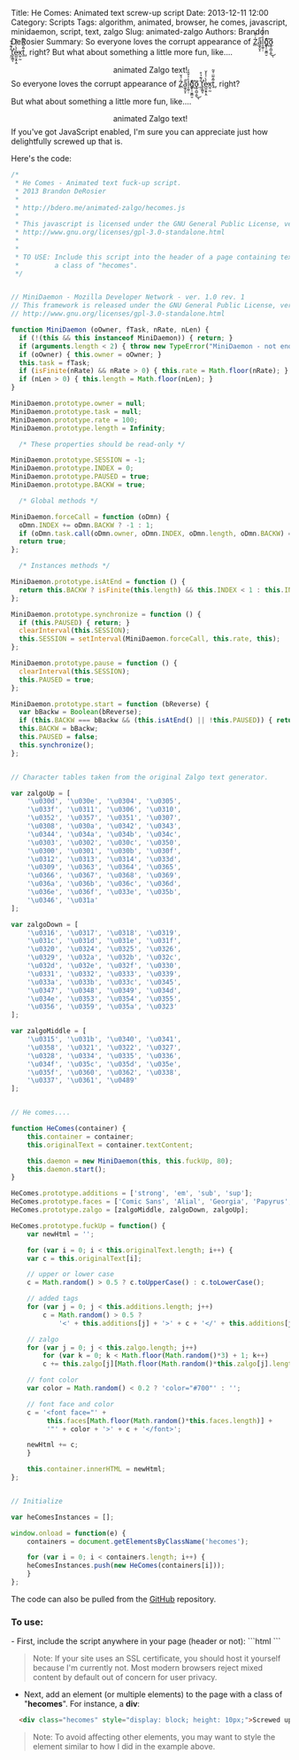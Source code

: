 Title: He Comes: Animated text screw-up script
Date: 2013-12-11 12:00
Category: Scripts
Tags: algorithm, animated, browser, he comes, javascript, minidaemon, script, text, zalgo
Slug: animated-zalgo
Authors: Brandon DeRosier
Summary: <script type="text/javascript" src="http://bdero.me/animated-zalgo/hecomes.js"></script>So everyone loves the corrupt appearance of <a href="http://www.marlborotech.com/Zalgo.html" title="Zalgo text generator" target="_blank">Z̹̍ͣ̌a͚̝̮̝̎͞l̞͚̣̣ͭ͐̌͒̒gͬ͆҉̣͎̹̤̱̳̮o͖̣̱̺͔̰͆͜ͅ ̨̤̎́͊̉͒ť̬̯͚̞̕e̷̺̫̝̱̩̯̓̀͑͛̽̆x̼̹̰t̃̂̃ͫ̍̄͂</a>, right? But what about something a little more fun, like.... <div class="hecomes" style="display: block; height: 10px; text-align: center;">animated Zalgo text!</div>

<script type="text/javascript" src="http://bdero.me/animated-zalgo/hecomes.js"></script>So everyone loves the corrupt appearance of <a href="http://www.marlborotech.com/Zalgo.html" title="Zalgo text generator" target="_blank">Z̹̍ͣ̌a͚̝̮̝̎͞l̞͚̣̣ͭ͐̌͒̒gͬ͆҉̣͎̹̤̱̳̮o͖̣̱̺͔̰͆͜ͅ ̨̤̎́͊̉͒ť̬̯͚̞̕e̷̺̫̝̱̩̯̓̀͑͛̽̆x̼̹̰t̃̂̃ͫ̍̄͂</a>, right?

But what about something a little more fun, like.... <div class="hecomes" style="display: block; height: 10px; text-align: center;">animated Zalgo text!</div>

<!--more-->

If you've got JavaScript enabled, I'm sure you can appreciate just how delightfully screwed up that is.

Here's the code:

```javascript
/*
 * He Comes - Animated text fuck-up script.
 * 2013 Brandon DeRosier
 *
 * http://bdero.me/animated-zalgo/hecomes.js
 *
 * This javascript is licensed under the GNU General Public License, version 3 or later.
 * http://www.gnu.org/licenses/gpl-3.0-standalone.html
 *
 *
 * TO USE: Include this script into the header of a page containing text element(s) with
 *         a class of "hecomes".
 */


// MiniDaemon - Mozilla Developer Network - ver. 1.0 rev. 1
// This framework is released under the GNU General Public License, version 3 or later.
// http://www.gnu.org/licenses/gpl-3.0-standalone.html

function MiniDaemon (oOwner, fTask, nRate, nLen) {
  if (!(this && this instanceof MiniDaemon)) { return; }
  if (arguments.length < 2) { throw new TypeError("MiniDaemon - not enough arguments"); }
  if (oOwner) { this.owner = oOwner; }
  this.task = fTask;
  if (isFinite(nRate) && nRate > 0) { this.rate = Math.floor(nRate); }
  if (nLen > 0) { this.length = Math.floor(nLen); }
}

MiniDaemon.prototype.owner = null;
MiniDaemon.prototype.task = null;
MiniDaemon.prototype.rate = 100;
MiniDaemon.prototype.length = Infinity;

  /* These properties should be read-only */

MiniDaemon.prototype.SESSION = -1;
MiniDaemon.prototype.INDEX = 0;
MiniDaemon.prototype.PAUSED = true;
MiniDaemon.prototype.BACKW = true;

  /* Global methods */

MiniDaemon.forceCall = function (oDmn) {
  oDmn.INDEX += oDmn.BACKW ? -1 : 1;
  if (oDmn.task.call(oDmn.owner, oDmn.INDEX, oDmn.length, oDmn.BACKW) === false || oDmn.isAtEnd()) { oDmn.pause(); return false; }
  return true;
};

  /* Instances methods */

MiniDaemon.prototype.isAtEnd = function () {
  return this.BACKW ? isFinite(this.length) && this.INDEX < 1 : this.INDEX + 1 > this.length;
};

MiniDaemon.prototype.synchronize = function () {
  if (this.PAUSED) { return; }
  clearInterval(this.SESSION);
  this.SESSION = setInterval(MiniDaemon.forceCall, this.rate, this);
};

MiniDaemon.prototype.pause = function () {
  clearInterval(this.SESSION);
  this.PAUSED = true;
};

MiniDaemon.prototype.start = function (bReverse) {
  var bBackw = Boolean(bReverse);
  if (this.BACKW === bBackw && (this.isAtEnd() || !this.PAUSED)) { return; }
  this.BACKW = bBackw;
  this.PAUSED = false;
  this.synchronize();
};


// Character tables taken from the original Zalgo text generator.

var zalgoUp = [
    '\u030d', '\u030e', '\u0304', '\u0305',
    '\u033f', '\u0311', '\u0306', '\u0310',
    '\u0352', '\u0357', '\u0351', '\u0307',
    '\u0308', '\u030a', '\u0342', '\u0343',
    '\u0344', '\u034a', '\u034b', '\u034c',
    '\u0303', '\u0302', '\u030c', '\u0350',
    '\u0300', '\u0301', '\u030b', '\u030f',
    '\u0312', '\u0313', '\u0314', '\u033d',
    '\u0309', '\u0363', '\u0364', '\u0365',
    '\u0366', '\u0367', '\u0368', '\u0369',
    '\u036a', '\u036b', '\u036c', '\u036d',
    '\u036e', '\u036f', '\u033e', '\u035b',
    '\u0346', '\u031a'
];

var zalgoDown = [
    '\u0316', '\u0317', '\u0318', '\u0319',
    '\u031c', '\u031d', '\u031e', '\u031f',
    '\u0320', '\u0324', '\u0325', '\u0326',
    '\u0329', '\u032a', '\u032b', '\u032c',
    '\u032d', '\u032e', '\u032f', '\u0330',
    '\u0331', '\u0332', '\u0333', '\u0339',
    '\u033a', '\u033b', '\u033c', '\u0345',
    '\u0347', '\u0348', '\u0349', '\u034d',
    '\u034e', '\u0353', '\u0354', '\u0355',
    '\u0356', '\u0359', '\u035a', '\u0323'
];

var zalgoMiddle = [
    '\u0315', '\u031b', '\u0340', '\u0341',
    '\u0358', '\u0321', '\u0322', '\u0327',
    '\u0328', '\u0334', '\u0335', '\u0336',
    '\u034f', '\u035c', '\u035d', '\u035e',
    '\u035f', '\u0360', '\u0362', '\u0338',
    '\u0337', '\u0361', '\u0489'
];


// He comes....

function HeComes(container) {
    this.container = container;
    this.originalText = container.textContent;

    this.daemon = new MiniDaemon(this, this.fuckUp, 80);
    this.daemon.start();
}

HeComes.prototype.additions = ['strong', 'em', 'sub', 'sup'];
HeComes.prototype.faces = ['Comic Sans', 'Alial', 'Georgia', 'Papyrus', 'Mono'];
HeComes.prototype.zalgo = [zalgoMiddle, zalgoDown, zalgoUp];

HeComes.prototype.fuckUp = function() {
    var newHtml = '';

    for (var i = 0; i < this.originalText.length; i++) {
	var c = this.originalText[i];

	// upper or lower case
	c = Math.random() > 0.5 ? c.toUpperCase() : c.toLowerCase();

	// added tags
	for (var j = 0; j < this.additions.length; j++)
	    c = Math.random() > 0.5 ?
	        '<' + this.additions[j] + '>' + c + '</' + this.additions[j] + '>' : c;

	// zalgo
	for (var j = 0; j < this.zalgo.length; j++)
	    for (var k = 0; k < Math.floor(Math.random()*3) + 1; k++)
		c += this.zalgo[j][Math.floor(Math.random()*this.zalgo[j].length)];

	// font color
	var color = Math.random() < 0.2 ? 'color="#700"' : '';

	// font face and color
	c = '<font face="' +
	     this.faces[Math.floor(Math.random()*this.faces.length)] +
	     '"' + color + '>' + c + '</font>';

	newHtml += c;
    }

    this.container.innerHTML = newHtml;
};


// Initialize

var heComesInstances = [];

window.onload = function(e) {
    containers = document.getElementsByClassName('hecomes');

    for (var i = 0; i < containers.length; i++) {
	heComesInstances.push(new HeComes(containers[i]));
    }
};
```

The code can also be pulled from the <a href="https://github.com/bdero/animated-zalgo/blob/gh-pages/hecomes.js" title="hecomes.js" target="_blank">GitHub</a> repository.

<h3>To use:</h3>
- First, include the script anywhere in your page (header or not):
```html
  <script type="text/javascript" src="http://bdero.me/animated-zalgo/hecomes.js"></script>
```

  > Note: If your site uses an SSL certificate, you should host it yourself because I'm currently not. Most modern browsers reject mixed content by default out of concern for user privacy.

- Next, add an element (or multiple elements) to the page with a class of "<strong>hecomes</strong>". For instance, a <strong>div</strong>:
```html
  <div class="hecomes" style="display: block; height: 10px;">Screwed up text!</div>
```

  > Note: To avoid affecting other elements, you may want to style the element similar to how I did in the example above.
